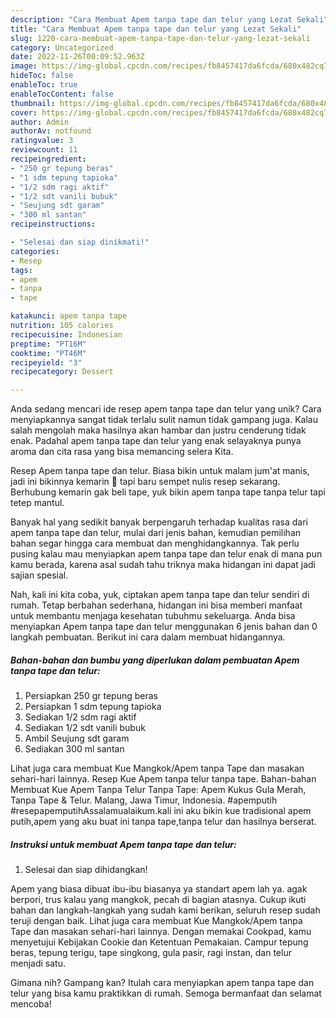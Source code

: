 ```yaml
---
description: "Cara Membuat Apem tanpa tape dan telur yang Lezat Sekali"
title: "Cara Membuat Apem tanpa tape dan telur yang Lezat Sekali"
slug: 1220-cara-membuat-apem-tanpa-tape-dan-telur-yang-lezat-sekali
category: Uncategorized
date: 2022-11-26T00:09:52.963Z
image: https://img-global.cpcdn.com/recipes/fb8457417da6fcda/680x482cq70/apem-tanpa-tape-dan-telur-foto-resep-utama.jpg
hideToc: false
enableToc: true
enableTocContent: false
thumbnail: https://img-global.cpcdn.com/recipes/fb8457417da6fcda/680x482cq70/apem-tanpa-tape-dan-telur-foto-resep-utama.jpg
cover: https://img-global.cpcdn.com/recipes/fb8457417da6fcda/680x482cq70/apem-tanpa-tape-dan-telur-foto-resep-utama.jpg
author: Admin
authorAv: notfound
ratingvalue: 3
reviewcount: 11
recipeingredient:
- "250 gr tepung beras"
- "1 sdm tepung tapioka"
- "1/2 sdm ragi aktif"
- "1/2 sdt vanili bubuk"
- "Seujung sdt garam"
- "300 ml santan"
recipeinstructions:

- "Selesai dan siap dinikmati!"
categories:
- Resep
tags:
- apem
- tanpa
- tape

katakunci: apem tanpa tape 
nutrition: 105 calories
recipecuisine: Indonesian
preptime: "PT16M"
cooktime: "PT46M"
recipeyield: "3"
recipecategory: Dessert

---
```





Anda sedang mencari ide resep apem tanpa tape dan telur yang unik? Cara menyiapkannya sangat tidak terlalu sulit namun tidak gampang juga. Kalau salah mengolah maka hasilnya akan hambar dan justru cenderung tidak enak. Padahal apem tanpa tape dan telur yang enak selayaknya punya aroma dan cita rasa yang bisa memancing selera Kita.





Resep Apem tanpa tape dan telur. Biasa bikin untuk malam jum&#39;at manis, jadi ini bikinnya kemarin 🤭 tapi baru sempet nulis resep sekarang. Berhubung kemarin gak beli tape, yuk bikin apem tanpa tape tanpa telur tapi tetep mantul.

Banyak hal yang sedikit banyak berpengaruh terhadap kualitas rasa dari apem tanpa tape dan telur, mulai dari jenis bahan, kemudian pemilihan bahan segar hingga cara membuat dan menghidangkannya. Tak perlu pusing kalau mau menyiapkan apem tanpa tape dan telur enak di mana pun kamu berada, karena asal sudah tahu triknya maka hidangan ini dapat jadi sajian spesial.






Nah, kali ini kita coba, yuk, ciptakan apem tanpa tape dan telur sendiri di rumah. Tetap berbahan sederhana, hidangan ini bisa memberi manfaat untuk membantu menjaga kesehatan tubuhmu sekeluarga. Anda bisa menyiapkan Apem tanpa tape dan telur menggunakan 6 jenis bahan dan 0 langkah pembuatan. Berikut ini cara dalam membuat hidangannya.

<!--inarticleads1-->

##### Bahan-bahan dan bumbu yang diperlukan dalam pembuatan Apem tanpa tape dan telur:

1. Persiapkan 250 gr tepung beras
1. Persiapkan 1 sdm tepung tapioka
1. Sediakan 1/2 sdm ragi aktif
1. Sediakan 1/2 sdt vanili bubuk
1. Ambil Seujung sdt garam
1. Sediakan 300 ml santan


Lihat juga cara membuat Kue Mangkok/Apem tanpa Tape dan masakan sehari-hari lainnya. Resep Kue Apem tanpa telur tanpa tape. Bahan-bahan Membuat Kue Apem Tanpa Telur Tanpa Tape: Apem Kukus Gula Merah, Tanpa Tape &amp; Telur. Malang, Jawa Timur, Indonesia. #apemputih #resepapemputihAssalamualaikum.kali ini aku bikin kue tradisional apem putih,apem yang aku buat ini tanpa tape,tanpa telur dan hasilnya berserat. 

<!--inarticleads2-->

##### Instruksi untuk membuat Apem tanpa tape dan telur:


1. Selesai dan siap dihidangkan!

Apem yang biasa dibuat ibu-ibu biasanya ya standart apem lah ya. agak berpori, trus kalau yang mangkok, pecah di bagian atasnya. Cukup ikuti bahan dan langkah-langkah yang sudah kami berikan, seluruh resep sudah teruji dengan baik. Lihat juga cara membuat Kue Mangkok/Apem tanpa Tape dan masakan sehari-hari lainnya. Dengan memakai Cookpad, kamu menyetujui Kebijakan Cookie dan Ketentuan Pemakaian. Campur tepung beras, tepung terigu, tape singkong, gula pasir, ragi instan, dan telur menjadi satu. 

Gimana nih? Gampang kan? Itulah cara menyiapkan apem tanpa tape dan telur yang bisa kamu praktikkan di rumah. Semoga bermanfaat dan selamat mencoba!
